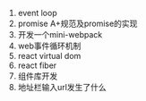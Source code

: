 1. event loop
1. promise A+规范及promise的实现
1. 开发一个mini-webpack    
4. web事件循环机制
5. react virtual dom
6. react fiber
7. 组件库开发
8. 地址栏输入url发生了什么

